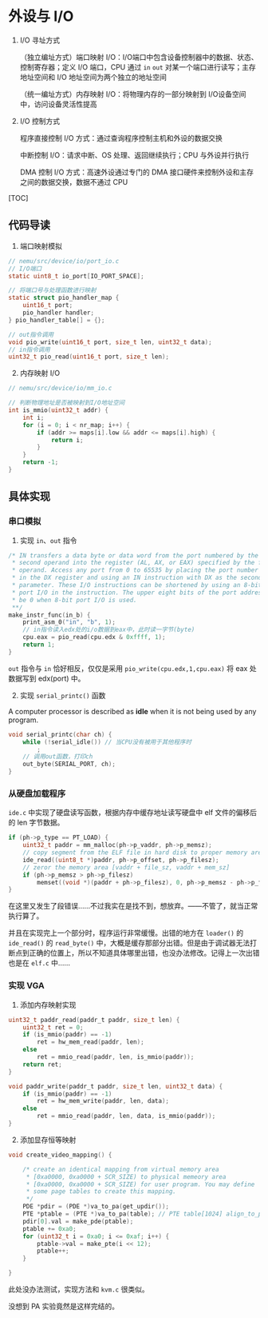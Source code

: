 # 外设与 I/O

1. I/O 寻址方式

    （独立编址方式）端口映射 I/O：I/O端口中包含设备控制器中的数据、状态、控制寄存器；定义 I/O 端口，CPU 通过 `in` `out` 对某一个端口进行读写；主存地址空间和 I/O 地址空间为两个独立的地址空间

    （统一编址方式）内存映射 I/O：将物理内存的一部分映射到 I/O设备空间中，访问设备灵活性提高

2. I/O 控制方式

    程序直接控制 I/O 方式：通过查询程序控制主机和外设的数据交换

    中断控制 I/O：请求中断、OS 处理、返回继续执行；CPU 与外设并行执行

    DMA 控制 I/O 方式：高速外设通过专门的 DMA 接口硬件来控制外设和主存之间的数据交换，数据不通过 CPU

[TOC]

## 代码导读

1. 端口映射模拟

```c
// nemu/src/device/io/port_io.c
// I/O端口
static uint8_t io_port[IO_PORT_SPACE];

// 将端口号与处理函数进行映射
static struct pio_handler_map {
    uint16_t port;
    pio_handler handler;
} pio_handler_table[] = {};

// out指令调用
void pio_write(uint16_t port, size_t len, uint32_t data);
// in指令调用
uint32_t pio_read(uint16_t port, size_t len);
```

2. 内存映射 I/O

```c
// nemu/src/device/io/mm_io.c

// 判断物理地址是否被映射到I/O地址空间
int is_mmio(uint32_t addr) {
    int i;
    for (i = 0; i < nr_map; i++) {
        if (addr >= maps[i].low && addr <= maps[i].high) {
            return i;
        }
    }
    return -1;
}
```

## 具体实现

### 串口模拟

1. 实现 `in`、`out` 指令

```c
/* IN transfers a data byte or data word from the port numbered by the
 * second operand into the register (AL, AX, or EAX) specified by the first
 * operand. Access any port from 0 to 65535 by placing the port number
 * in the DX register and using an IN instruction with DX as the second
 * parameter. These I/O instructions can be shortened by using an 8-bit
 * port I/O in the instruction. The upper eight bits of the port address will
 * be 0 when 8-bit port I/O is used.
 **/
make_instr_func(in_b) {
    print_asm_0("in", "b", 1);
    // in指令读入edx处的i/o数据到eax中，此时读一字节(byte)
    cpu.eax = pio_read(cpu.edx & 0xffff, 1);
    return 1;
}
```

`out` 指令与 `in` 恰好相反，仅仅是采用 `pio_write(cpu.edx,1,cpu.eax)` 将 eax 处数据写到 edx(port) 中。

2. 实现 `serial_printc()` 函数

A computer processor is described as **idle** when it is not being used by any program.

```c
void serial_printc(char ch) {
    while (!serial_idle()) // 当CPU没有被用于其他程序时
        ;
    // 调用out函数，打印ch
    out_byte(SERIAL_PORT, ch);
}
```

### 从硬盘加载程序

`ide.c` 中实现了硬盘读写函数，根据内存中缓存地址读写硬盘中 elf 文件的偏移后的 len 字节数据。

```c
if (ph->p_type == PT_LOAD) {
    uint32_t paddr = mm_malloc(ph->p_vaddr, ph->p_memsz);
    // copy segment from the ELF file in hard disk to proper memory area
	ide_read((uint8_t *)paddr, ph->p_offset, ph->p_filesz);
    // zeror the memory area [vaddr + file_sz, vaddr + mem_sz]
    if (ph->p_memsz > ph->p_filesz)
        memset((void *)(paddr + ph->p_filesz), 0, ph->p_memsz - ph->p_filesz);
}
```

在这里又发生了段错误……不过我实在是找不到，想放弃。——不管了，就当正常执行算了。

并且在实现完上一个部分时，程序运行非常缓慢。出错的地方在 `loader()` 的 `ide_read()` 的 `read_byte()` 中，大概是缓存那部分出错。但是由于调试器无法打断点到正确的位置上，所以不知道具体哪里出错，也没办法修改。记得上一次出错也是在 `elf.c` 中……

### 实现 VGA

1. 添加内存映射实现

```c
uint32_t paddr_read(paddr_t paddr, size_t len) {
	uint32_t ret = 0;
    if (is_mmio(paddr) == -1)
		ret = hw_mem_read(paddr, len);
	else
		ret = mmio_read(paddr, len, is_mmio(paddr));
    return ret;
}

void paddr_write(paddr_t paddr, size_t len, uint32_t data) {
    if (is_mmio(paddr) == -1)
		ret = hw_mem_write(paddr, len, data);
	else
		ret = mmio_read(paddr, len, data, is_mmio(paddr));
}
```

2. 添加显存恒等映射

```c
void create_video_mapping() {

    /* create an identical mapping from virtual memory area
     * [0xa0000, 0xa0000 + SCR_SIZE) to physical memeory area
     * [0xa0000, 0xa0000 + SCR_SIZE) for user program. You may define
     * some page tables to create this mapping.
     */
    PDE *pdir = (PDE *)va_to_pa(get_updir());
    PTE *ptable = (PTE *)va_to_pa(table); // PTE table[1024] align_to_page
    pdir[0].val = make_pde(ptable);
    ptable += 0xa0;
    for (uint32_t i = 0xa0; i <= 0xaf; i++) {
        ptable->val = make_pte(i << 12);
        ptable++;
    }

}
```

此处没办法测试，实现方法和 `kvm.c` 很类似。

没想到 PA 实验竟然是这样完结的。
